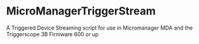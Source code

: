 # MicroManagerTriggerStream
A Triggered Device Streaming script for use in Micromanager MDA and the Triggerscope 3B Firmware 600 or up

